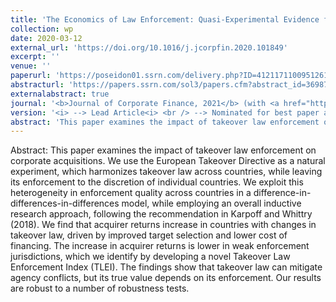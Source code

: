 ```yaml
---
title: 'The Economics of Law Enforcement: Quasi-Experimental Evidence from Corporate Takeover Law'
collection: wp
date: 2020-03-12
external_url: 'https://doi.org/10.1016/j.jcorpfin.2020.101849'
excerpt: ''
venue: ''
paperurl: 'https://poseidon01.ssrn.com/delivery.php?ID=412117110095126112114064070103013011022024001018005001005068085094009023071074083025052011123123001038027090100119105089115076041023045020021087065073082079007089086031011094069124008126112008029064022124019124080081120096103118076086019014003125090088&EXT=pdf'
abstracturl: 'https://papers.ssrn.com/sol3/papers.cfm?abstract_id=3698764'
externalabstract: true
journal: '<b>Journal of Corporate Finance, 2021</b> (with <a href="https://www.jbs.cam.ac.uk/faculty-research/faculty-a-z/gishan-dissanaike/">G. Dissanaike</a>, <a href="https://www.bwl.uni-hamburg.de/finance/team/drobetz.html">W. Drobetz</a>, <a href="https://faculty-research.esmt.berlin/person/jorg-rocholl/bio">J. Rocholl</a>)'
version: '<i> --> Lead Article<i> <br /> --> Nominated for best paper award (Financial Management Association)</i>'
abstract: 'This paper examines the impact of takeover law enforcement on corporate acquisitions. We use the European Takeover Directive as a natural experiment, which harmonizes takeover law across countries, while leaving its enforcement to the discretion of individual countries. We exploit this heterogeneity in enforcement quality across countries in a difference-in-differences-in-differences model, while employing an overall inductive research approach, following the recommendation in Karpoff and Whittry (2018). We find that acquirer returns increase in countries with changes in takeover law, driven by improved target selection and lower cost of financing. The increase in acquirer returns is lower in weak enforcement jurisdictions, which we identify by developing a novel Takeover Law Enforcement Index (TLEI). The findings show that takeover law can mitigate agency conflicts, but its true value depends on its enforcement. Our results are robust to a number of robustness tests. '
---
```


Abstract: This paper examines the impact of takeover law enforcement on corporate acquisitions. We use the European Takeover Directive as a natural experiment, which harmonizes takeover law across countries, while leaving its enforcement to the discretion of individual countries. We exploit this heterogeneity in enforcement quality across countries in a difference-in-differences-in-differences model, while employing an overall inductive research approach, following the recommendation in Karpoff and Whittry (2018). We find that acquirer returns increase in countries with changes in takeover law, driven by improved target selection and lower cost of financing. The increase in acquirer returns is lower in weak enforcement jurisdictions, which we identify by developing a novel Takeover Law Enforcement Index (TLEI). The findings show that takeover law can mitigate agency conflicts, but its true value depends on its enforcement. Our results are robust to a number of robustness tests. 
